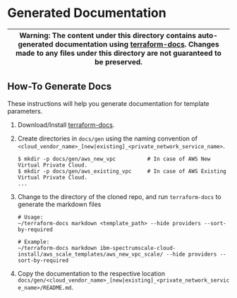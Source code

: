 # Generated Documentation 

| Warning: The content under this directory contains auto-generated documentation using [terraform-docs](https://github.com/segmentio/terraform-docs).  Changes made to any files under this directory are not guaranteed to be preserved. |
|---|

## How-To Generate Docs

These instructions will help you generate documentation for template parameters.

1. Download/Install [terraform-docs](https://github.com/segmentio/terraform-docs/releases).

2. Create directories in `docs/gen` using the naming convention of `<cloud_vendor_name>_[new|existing]_<private_network_service_name>`.

    ```
    $ mkdir -p docs/gen/aws_new_vpc          # In case of AWS New Virtual Private Cloud.
    $ mkdir -p docs/gen/aws_existing_vpc     # In case of AWS Existing Virtual Private Cloud.
    ...
    ```

3. Change to the directory of the cloned repo, and run `terraform-docs` to generate the markdown files

   ```
   # Usage:
   ~/terraform-docs markdown <template_path> --hide providers --sort-by-required

   # Example:
   ~/terraform-docs markdown ibm-spectrumscale-cloud-install/aws_scale_templates/aws_new_vpc_scale/ --hide providers --sort-by-required
   ```

4. Copy the documentation to the respective location `docs/gen/<cloud_vendor_name>_[new|existing]_<private_network_service_name>/README.md`.
